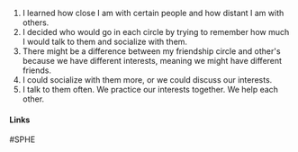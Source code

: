 1. I learned how close I am with certain people and how distant I am with others.
2. I decided who would go in each circle by trying to remember how much I would talk to them and socialize with them.
3. There might be a difference between my friendship circle and other's because we have different interests, meaning we might have different friends.
4. I could socialize with them more, or we could discuss our interests.
5. I talk to them often. We practice our interests together. We help each other.

#### Links
#SPHE 